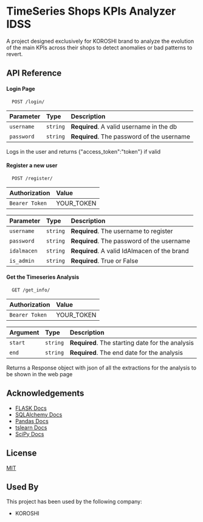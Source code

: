 
# TimeSeries Shops KPIs Analyzer IDSS

A project designed exclusively for KOROSHI brand to analyze the evolution of the main KPIs across their shops to detect anomalies or bad patterns to revert.



## API Reference

#### Login Page

```http
  POST /login/
```

| Parameter | Type     | Description                |
| :-------- | :------- | :------------------------- |
| `username` | `string` | **Required**. A valid username in the db |
| `password` | `string` | **Required**. The password of the username |

Logs in the user and returns {"access_token":"token"} if valid

#### Register a new user

```http
  POST /register/
```
| Authorization | Value |
| :-------- | :------- |
| `Bearer Token` | YOUR_TOKEN |

| Parameter | Type     | Description                       |
| :-------- | :------- | :-------------------------------- |
| `username` | `string` | **Required**. The username to register |
| `password` | `string` | **Required**. The password of the username |
| `idalmacen` | `string` | **Required**. A valid IdAlmacen of the brand |
| `is_admin` | `string` | **Required**. True or False |

#### Get the Timeseries Analysis

```http
  GET /get_info/
```
| Authorization | Value |
| :-------- | :------- |
| `Bearer Token` | YOUR_TOKEN |

| Argument | Type     | Description                       |
| :-------- | :------- | :-------------------------------- |
| `start` | `string` | **Required**. The starting date for the analysis |
| `end` | `string` | **Required**. The end date for the analysis |

Returns a Response object with json of all the extractions for the analysis to be shown in the web page


## Acknowledgements

 - [FLASK Docs](https://flask.palletsprojects.com/en/3.0.x/)
 - [SQLAlchemy Docs](https://docs.sqlalchemy.org/en/20/)
 - [Pandas Docs](https://pandas.pydata.org/docs/)
 - [tslearn Docs](https://tslearn.readthedocs.io/en/stable/index.html)
 - [SciPy Docs](https://docs.scipy.org/doc//scipy/index.html)



## License

[MIT](https://choosealicense.com/licenses/mit/)


## Used By

This project has been used by the following company:

- KOROSHI


